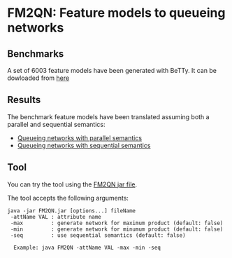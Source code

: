 # FM2QN: Feature models to queueing networks

## Benchmarks
A set of 6003 feature models have been generated with BeTTy. It can be dowloaded from [here](https://github.com/ERATOMMSD/fm2qn/raw/master/fm2qn.exps/benchmarks.zip)

## Results
The benchmark feature models have been translated assuming both a parallel and sequential semantics:
* [Queueing networks with parallel semantics](https://github.com/ERATOMMSD/fm2qn/raw/master/fm2qn.exps/generatedQNs_parSem.zip)
* [Queueing networks with sequential semantics](https://github.com/ERATOMMSD/fm2qn/raw/master/fm2qn.exps/generatedQNs_seqSem.zip)

## Tool
You can try the tool using the [FM2QN jar file](https://github.com/ERATOMMSD/fm2qn/raw/master/fm2qn/FM2QN.jar).

The tool accepts the following arguments:
```
java -jar FM2QN.jar [options...] fileName
 -attName VAL : attribute name
 -max         : generate network for maximum product (default: false)
 -min         : generate network for minumum product (default: false)
 -seq         : use sequential semantics (default: false)

  Example: java FM2QN -attName VAL -max -min -seq
